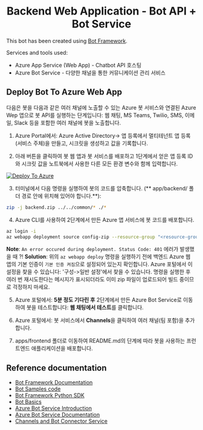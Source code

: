 <h1 align="center">
Backend Web Application - Bot API + Bot Service
</h1>

This bot has been created using [Bot Framework](https://dev.botframework.com).

Services and tools used:

- Azure App Service (Web App) - Chatbot API 호스팅
- Azure Bot Service - 다양한 채널을 통한 커뮤니케이션 관리 서비스

## Deploy Bot To Azure Web App

다음은 봇을 다음과 같은 여러 채널에 노출할 수 있는 Azure 봇 서비스와 연결된 Azure Wep 앱으로 봇 API를 실행하는 단계입니다: 웹 채팅, MS Teams, Twilio, SMS, 이메일, Slack 등을 포함한 여러 채널에 봇을 노출합니다.

1. Azure Portal에서: Azure Active Directory-> 앱 등록에서 멀티테넌트 앱 등록(서비스 주체)을 만들고, 시크릿을 생성하고 값을 기록합니다.

2. 아래 버튼을 클릭하여 봇 웹 앱과 봇 서비스를 배포하고 1단계에서 얻은 앱 등록 ID와 시크릿 값을 노트북에서 사용한 다른 모든 환경 변수와 함께 입력합니다.

[![Deploy To Azure](https://aka.ms/deploytoazurebutton)](https://portal.azure.com/#create/Microsoft.Template/uri/https%3A%2F%2Fraw.githubusercontent.com%2Fendingone%2FAzure-AI-Search-Azure-OpenAI-Workbench%2Fmain%2Fapps%2Fbackend%2Fazuredeploy-backend.json)

3. 터미널에서 다음 명령을 실행하여 봇의 코드를 압축합니다. (** app/backend/ 폴더 경로 안에 위치해 있어야 합니다.**):
```bash
zip -j backend.zip ../../common/* ./*
```
4. Azure CLI를 사용하여 2단계에서 만든 Azure 앱 서비스에 봇 코드를 배포합니다.
```bash
az login -i
az webapp deployment source config-zip --resource-group "<resource-group-name>" --name "<name-of-backend-app-service>" --src "backend.zip"
```
**Note**:  `An error occured during deployment. Status Code: 401` 에러가 발생했을 때 ?! **Solution**:  위의 `az webapp deploy` 명령을 실행하기 전에 백엔드 Azure 웹 앱의 기본 인증이 `기본 인증 켜짐`으로 설정되어 있는지 확인합니다. Azure 포털에서 이 설정을 찾을 수 있습니다: '구성->일반 설정'에서 찾을 수 있습니다.
명령을 실행한 후 여러 번 재시도한다는 메시지가 표시되더라도 이미 zip 파일이 업로드되어 빌드 중이므로 걱정하지 마세요.

5. Azure 포털에서: **5분 정도 기다린 후** 2단계에서 만든 Azure Bot Service로 이동하여 봇을 테스트합니다: **웹 채팅에서 테스트**를 클릭합니다. 

6. Azure 포털에서: 봇 서비스에서 **Channels**을 클릭하여 여러 채널(팀 포함)을 추가합니다. 

7. apps/frontend 폴더로 이동하여 README.md의 단계에 따라 봇을 사용하는 프런트엔드 애플리케이션을 배포합니다.

## Reference documentation

- [Bot Framework Documentation](https://docs.botframework.com)
- [Bot Samples code](https://github.com/microsoft/BotBuilder-Samples)
- [Bot Framework Python SDK](https://github.com/microsoft/botbuilder-python/tree/main)
- [Bot Basics](https://docs.microsoft.com/azure/bot-service/bot-builder-basics?view=azure-bot-service-4.0)
- [Azure Bot Service Introduction](https://docs.microsoft.com/azure/bot-service/bot-service-overview-introduction?view=azure-bot-service-4.0)
- [Azure Bot Service Documentation](https://docs.microsoft.com/azure/bot-service/?view=azure-bot-service-4.0)
- [Channels and Bot Connector Service](https://docs.microsoft.com/azure/bot-service/bot-concepts?view=azure-bot-service-4.0)
